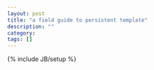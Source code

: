 ```yaml
---
layout: post
title: "a field guide to persistent template"
description: ""
category: 
tags: []
---
```

{% include JB/setup %}
